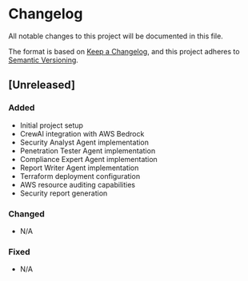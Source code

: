 # Changelog

All notable changes to this project will be documented in this file.

The format is based on [Keep a Changelog](https://keepachangelog.com/en/1.0.0/),
and this project adheres to [Semantic Versioning](https://semver.org/spec/v2.0.0.html).

## [Unreleased]

### Added
- Initial project setup
- CrewAI integration with AWS Bedrock
- Security Analyst Agent implementation
- Penetration Tester Agent implementation
- Compliance Expert Agent implementation
- Report Writer Agent implementation
- Terraform deployment configuration
- AWS resource auditing capabilities
- Security report generation

### Changed
- N/A

### Fixed
- N/A
